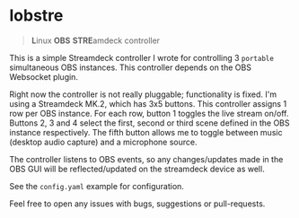 # lobstre

> **L**inux **OBS** **STRE**amdeck controller

This is a simple Streamdeck controller I wrote for controlling 3 `portable`
simultaneous OBS instances. This controller depends on the OBS Websocket
plugin.

Right now the controller is not really pluggable; functionality is fixed.
I'm using a Streamdeck MK.2, which has 3x5 buttons. This controller
assigns 1 row per OBS instance. For each row, button 1 toggles the live
stream on/off. Buttons 2, 3 and 4 select the first, second or third scene
defined in the OBS instance respectively. The fifth button allows me
to toggle between music (desktop audio capture) and a microphone source.

The controller listens to OBS events, so any changes/updates made in the
OBS GUI will be reflected/updated on the streamdeck device as well.

See the `config.yaml` example for configuration.

Feel free to open any issues with bugs, suggestions or pull-requests.
